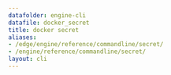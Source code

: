 ```yaml
---
datafolder: engine-cli
datafile: docker_secret
title: docker secret
aliases:
- /edge/engine/reference/commandline/secret/
- /engine/reference/commandline/secret/
layout: cli
---
```


<!--
This page is automatically generated from Docker's source code. If you want to
suggest a change to the text that appears here, open a ticket or pull request
in the source repository on GitHub:

https://github.com/docker/cli
-->
